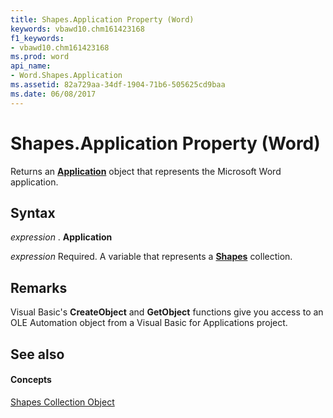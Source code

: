 ```yaml
---
title: Shapes.Application Property (Word)
keywords: vbawd10.chm161423168
f1_keywords:
- vbawd10.chm161423168
ms.prod: word
api_name:
- Word.Shapes.Application
ms.assetid: 82a729aa-34df-1904-71b6-505625cd9baa
ms.date: 06/08/2017
---
```



# Shapes.Application Property (Word)

Returns an **[Application](application-object-word.md)** object that represents the Microsoft Word application.


## Syntax

 _expression_ . **Application**

 _expression_ Required. A variable that represents a **[Shapes](shapes-object-word.md)** collection.


## Remarks

Visual Basic's **CreateObject** and **GetObject** functions give you access to an OLE Automation object from a Visual Basic for Applications project.


## See also


#### Concepts


[Shapes Collection Object](shapes-object-word.md)

